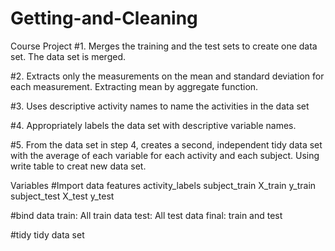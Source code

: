 # Getting-and-Cleaning
Course Project
#1. Merges the training and the test sets to create one data set.
The data set is merged.

#2. Extracts only the measurements on the mean and standard deviation for each measurement. 
Extracting mean by aggregate function.

#3. Uses descriptive activity names to name the activities in the data set

#4. Appropriately labels the data set with descriptive variable names. 

#5. From the data set in step 4, creates a second, independent tidy data set with the average of each variable for each activity and each subject.
Using write table to creat new data set.

Variables
#Import data
features
activity_labels 
subject_train
X_train
y_train
subject_test
X_test
y_test

#bind data
train: All train data
test: All test data
final: train and test

#tidy
tidy data set